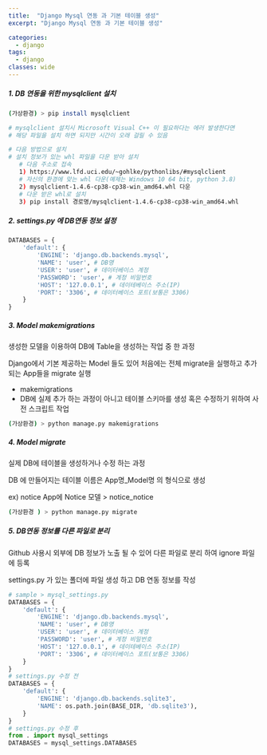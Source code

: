 ```yaml
---
title:  "Django Mysql 연동 과 기본 테이블 생성"
excerpt: "Django Mysql 연동 과 기본 테이블 생성"

categories:
  - django
tags:
  - django	
classes: wide 
---
```




##### 1. DB 연동을 위한 mysqlclient 설치

```bash	
(가상환경) > pip install mysqlclient	

# mysqlclient 설치시 Microsoft Visual C++ 이 필요하다는 에러 발생한다면
# 해당 파일을 설치 하면 되지만 시간이 오래 걸릴 수 있음

# 다음 방법으로 설치 
# 설치 정보가 있는 whl 파일을 다운 받아 설치
   # 다음 주소로 접속
   1) https://www.lfd.uci.edu/~gohlke/pythonlibs/#mysqlclient 
   # 자신의 환경에 맞는 whl 다운(예제는 Windows 10 64 bit, python 3.8)
   2) mysqlclient‑1.4.6‑cp38‑cp38‑win_amd64.whl 다운  
   # 다운 받은 whl로 설치
   3) pip install 경로명/mysqlclient‑1.4.6‑cp38‑cp38‑win_amd64.whl
```



##### 2. settings.py 에 DB연동 정보 설정	

```python	
DATABASES = {	
    'default': {	
        'ENGINE': 'django.db.backends.mysql',	
        'NAME': 'user', # DB명	
        'USER': 'user', # 데이터베이스 계정	
        'PASSWORD': 'user', # 계정 비밀번호	
        'HOST': '127.0.0.1', # 데이테베이스 주소(IP)	
        'PORT': '3306', # 데이터베이스 포트(보통은 3306)	
    }	
}	
```



##### 3. Model makemigrations	

생성한 모델을 이용하여 DB에 Table을 생성하는 작업 중 한 과정	

Django에서 기본 제공하는 Model 들도 있어 처음에는 전체 migrate을 실행하고 추가 되는 App들을 migrate 실행	

- makemigrations	
- DB에 실제 추가 하는 과정이 아니고 테이블 스키마를 생성 혹은 수정하기 위하여 사전 스크립트 작업 	

```bash	
(가상환경) > python manage.py makemigrations	
```



##### 4. Model migrate	

 실제 DB에 테이블을 생성하거나 수정 하는 과정	

DB 에 만들어지는 테이블 이름은  App명_Model명 의 형식으로 생성	

ex) notice App에 Notice 모델 > notice_notice	

```bash	
(가상환경 ) > python manage.py migrate	
```



##### 5. DB연동 정보를 다른 파일로 분리	

Github 사용시 외부에 DB 정보가 노출 될 수 있어 다른 파일로 분리 하여 ignore 파일에 등록	

settings.py 가 있는 폴더에 파일 생성 하고 DB 연동 정보를 작성	

```python	
# sample > mysql_settings.py	
DATABASES = {	
    'default': {	
        'ENGINE': 'django.db.backends.mysql',	
        'NAME': 'user', # DB명	
        'USER': 'user', # 데이터베이스 계정	
        'PASSWORD': 'user', # 계정 비밀번호	
        'HOST': '127.0.0.1', # 데이테베이스 주소(IP)	
        'PORT': '3306', # 데이터베이스 포트(보통은 3306)	
    }	
}	
# settings.py 수정 전	
DATABASES = {	
    'default': {	
        'ENGINE': 'django.db.backends.sqlite3',	
        'NAME': os.path.join(BASE_DIR, 'db.sqlite3'),	
    }	
}	
# settings.py 수정 후	
from . import mysql_settings	
DATABASES = mysql_settings.DATABASES	
```
